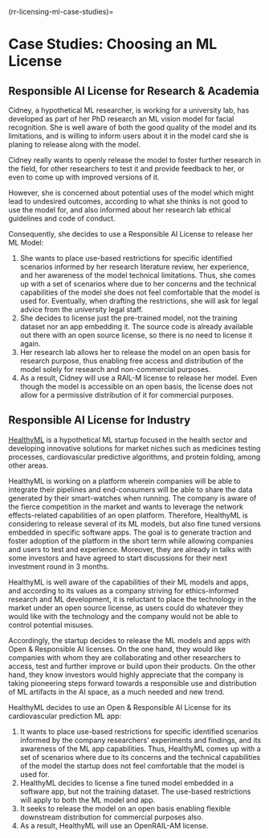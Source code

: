 (rr-licensing-ml-case-studies)=

# Case Studies: Choosing an ML License 

## Responsible AI License for Research & Academia

Cidney, a hypothetical ML researcher, is working for a university lab, has developed as part of her PhD research an ML vision model for facial recognition. She is well aware of both the good quality of the model and its limitations, and is willing to inform users about it in the model card she is planing to release along with the model. 

Cidney really wants to openly release the model to foster further research in the field, for other researchers to test it and provide feedback to her, or even to come up with improved versions of it. 

However, she is concerned about potential uses of the model which might lead to undesired outcomes, according to what she thinks is not good to use the model for, and also informed about her research lab ethical guidelines and code of conduct. 

Consequently, she decides to use a Responsible AI License to release her ML Model: 
1. She wants to place use-based restrictions for specific identified scenarios informed by her research literature review, her experience, and her awareness of the model technical limitations. Thus, she comes up with a set of scenarios where due to her concerns and the technical capabilities of the model she does not feel comfortable that the model is used for. Eventually, when drafting the restrictions, she will ask for legal advice from the university legal staff.
2. She decides to license just the pre-trained model, not the training dataset nor an app embedding it. The source code is already available out there with an open source license, so there is no need to license it again.
3. Her research lab allows her to release the model on an open basis for research purpose, thus enabling free access and distribution of the model solely for research and non-commercial purposes.
4. As a result, Cidney will use a RAIL-M license to release her model. Even though the model is accessible on an open basis, the license does not allow for a permissive distribution of it for commercial purposes. 


## Responsible AI License for Industry

[HealthyML](https://healthyml.org/) is a hypothetical ML startup focused in the health sector and developing innovative solutions for market niches such as medicines testing processes, cardiovascular predictive algorithms, and protein folding, among other areas. 

HealthyML is working on a platform wherein companies will be able to integrate their pipelines and end-consumers will be able to share the data generated by their smart-watches when running. The company is aware of the fierce competition in the market and wants to leverage the network effects-related capabilities of an open platform. Therefore, HealthyML is considering to release several of its ML models, but also fine tuned versions embedded in specific software apps. The goal is to generate traction and foster adoption of the platform in the short term while allowing companies and users to test and experience. Moreover, they are already in talks with some investors and have agreed to start discussions for their next investment round in 3 months. 

HealthyML is well aware of the capabilities of their ML models and apps, and according to its values as a company striving for ethics-informed research and ML development, it is reluctant to place the technology in the market under an open source license, as users could do whatever they would like with the technology and the company would not be able to control potential misuses.

Accordingly, the startup decides to release the ML models and apps with Open & Responsible AI licenses. On the one hand, they would like companies with whom they are collaborating and other researchers to access, test and further improve or build upon their products. On the other hand, they know investors would highly appreciate that the company is taking pioneering steps forward towards a responsible use and distribution of ML artifacts in the AI space, as a much needed and new trend.

HealthyML decides to use an Open & Responsible AI License for its cardiovascular prediction ML app:
1. It wants to place use-based restrictions for specific identified scenarios informed by the company researchers' experiments and findings, and its awareness of the ML app capabilities. Thus, HealthyML comes up with a set of scenarios where due to its concerns and the technical capabilities of the model the startup does not feel comfortable that the model is used for.
2. HealthyML decides to license a fine tuned model embedded in a software app, but not the training dataset. The use-based restrictions will apply to both the ML model and app.
3. It seeks to release the model on an open basis enabling flexible downstream distribution for commercial purposes also. 
4. As a result, HealthyML will use an OpenRAIL-AM license. 
